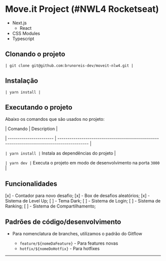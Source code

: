 # Move.it Project (#NWL4 Rocketseat)

- Next.js
  - React
- CSS Modules
- Typescript

## Clonando o projeto

`| git clone git@github.com:brunoreis-dev/moveit-nlw4.git |`

## Instalação

`| yarn install |`

## Executando o projeto

Abaixo os comandos que são usados no projeto:

| Comando | Description |

| ----------------------- | --------------------------------------------------------------------------------------------- |

`| yarn install |` Instala as dependências do projeto |

`| yarn dev |` Executa o projeto em modo de desenvolvimento na porta `3000` |

## Funcionalidades

[x] - Contador para novo desafio;
[x] - Box de desafios aleatórios;
[x] - Sistema de Level Up;
[ ] - Tema Dark;
[ ] - Sistema de Login;
[ ] - Sistema de Ranking;
[ ] - Sistema de Compartilhamento;

## Padrões de código/desenvolvimento

- Para nomenclatura de branches, utilizamos o padrão do Gitflow

  - `feature/${nomeDaFeature}` - Para features novas
  - `hotfix/${nomeDoHotfix}` - Para hotfixes

---
